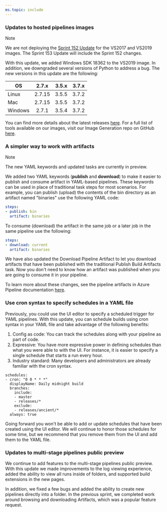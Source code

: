 ```yaml
---
ms.topic: include
---
```


### Updates to hosted pipelines images

> [!NOTE]
> We are not deploying the [Sprint 152 Update](https://docs.microsoft.com/en-us/azure/devops/release-notes/2019/sprint-152-update#updates-to-hosted-pipelines-images) for the VS2017 and VS2019 images. The Sprint 153 Update will include the Sprint 152 changes.

With this update, we added Windows SDK 18362 to the VS2019 image. In addition, we downgraded several versions of Python to address a bug. The new versions in this update are the following:

| OS      | 2.7.x  | 3.5.x | 3.7.x |
| ------- |:------:| :----:| :----:|
| Linux   | 2.7.15 | 3.5.5 | 3.7.2 |
| Mac     | 2.7.15 | 3.5.5 | 3.7.2 |
| Windows | 2.7.1  | 3.5.4 | 3.7.2 |

You can find more details about the latest releases [here](https://github.com/microsoft/azure-pipelines-image-generation/releases).
For a full list of tools available on our images, visit our Image Generation repo on GitHub [here](https://github.com/Microsoft/azure-pipelines-image-generation).

### A simpler way to work with artifacts

> [!NOTE]
> The new YAML keywords and updated tasks are currently in preview.

We added two YAML keywords (**publish** and **download**) to make it easier to publish and consume artifact in YAML-based pipelines. These keywords can be used in place of traditional task steps for most scenarios. For example, you can publish (upload) the contents of the bin directory as an artifact named "binaries" use the following YAML code:

```yaml
steps:
- publish: bin
  artifact: binaries
```

To consume (download) the artifact in the same job or a later job in the same pipeline use the following:

```yaml
steps:
- download: current
  artifact: binaries
```

We have also updated the Download Pipeline Artifact to let you download artifacts that have been published with the traditional Publish Build Artifacts task. Now you don't need to know how an artifact was published when you are going to consume it in your pipeline.

To learn more about these changes, see the pipeline artifacts in Azure Pipeline documentation [here](https://docs.microsoft.com/en-us/azure/devops/pipelines/artifacts/pipeline-artifacts?view=azure-devops&tabs=yaml).

### Use cron syntax to specify schedules in a YAML file

Previously, you could use the UI editor to specify a scheduled trigger for YAML pipelines. With this update, you can schedule builds using cron syntax in your YAML file and take advantage of the following benefits:

1. Config as code: You can track the schedules along with your pipeline as part of code.
2. Expressive: You have more expressive power in defining schedules than what you were able to with the UI. For instance, it is easier to specify a single schedule that starts a run every hour.
3. Industry standard: Many developers and administrators are already familiar with the cron syntax.

```
schedules:
- cron: "0 0 * * *"
  displayName: Daily midnight build
  branches:
    include:
    - master
    - releases/*
    exclude:
    - releases/ancient/*
  always: true
```

Going forward you won't be able to add or update schedules that have been created using the UI editor. We will continue to honor those schedules for some time, but we recommend that you remove them from the UI and add them to the YAML file.

### Updates to multi-stage pipelines public preview

We continue to add features to the multi-stage pipelines public preview. With this update we made improvements to the log viewing experience, added the ability to view all runs inside of folders, and supported build extensions in the new pages. 

In addition, we fixed a few bugs and added the ability to create new pipelines directly into a folder. In the previous sprint, we completed work around browsing and downloading Artifacts, which was a popular feature request.
